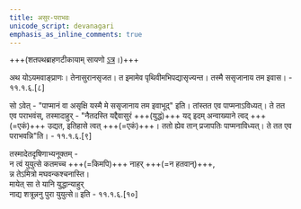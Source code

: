 ```yaml
---
title: असुर-पराभवः
unicode_script: devanagari
emphasis_as_inline_comments: true
---
```

+++(शतपथब्राहणटीकायाम् सायणो [ऽत्र](https://archive.org/details/SatapathaBrhamanaMadhyandinaEd.SridharSharmaVol11NagPublications/page/n27)।)+++

अथ योऽयमवाङ्प्राणः। तेनासुरानसृजत। त इमामेव पृथिवीमभिपद्यासृज्यन्त। तस्मै ससृजानाय तम इवास। - ११.१.६.[८]

सो ऽवेत् - "पाप्मानं वा असृक्षि यस्मै मे ससृजानाय तम इवाभूद्" इति। तांस्तत एव पाप्मनाऽविध्यत्। ते तत एव पराभवंस्, तस्मादाहुर् - "नैतदस्ति यद्दैवासुरं +++(युद्धं)+++ यद् इदम् अन्वाख्याने त्वद् +++(=एकं)+++ उद्यत, इतिहासे त्वत् +++(=एकं)+++। ततो ह्येव तान् प्रजापतिः पाप्मनाविध्यत्। ते तत एव पराभवन्नि"ति। - ११.१.६.[९]

तस्मादेतदृषिणाभ्यनूक्तम् -  
न त्वं युयुत्से कतमच्च +++(=किमपि)+++ नाहर् +++(=न हतवान्)+++,  
न्न तेऽमित्रो मघवन्कश्चनास्ति।  
मायेत् सा ते यानि युद्धान्याहुर्  
नाद्य शत्रून्ननु पुरा युयुत्से॥
 इति - ११.१.६.[१०]

